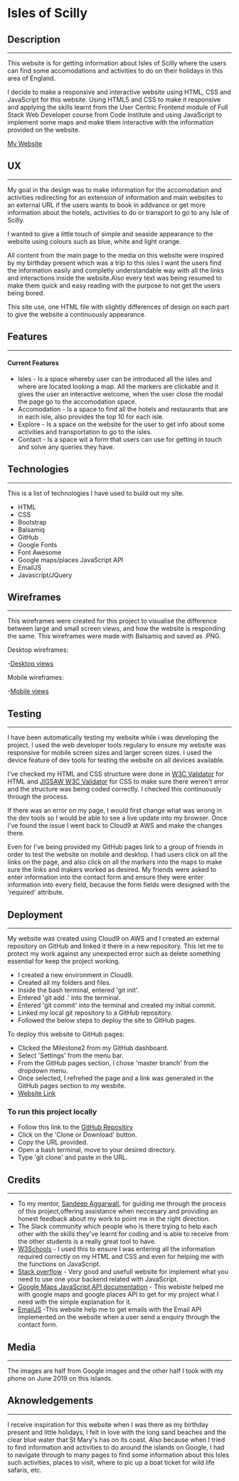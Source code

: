 # Isles of Scilly
## Description
---
This website is for getting information about Isles of Scilly where the users can find some accomodations and activities to do on their holidays in this area of England.

I decide to make a responsive and interactive website using HTML, CSS and JavaScript for this website. Using HTML5 and CSS to make it responsive and applying  the skills learnt from the User Centric Frontend module of 
Full Stack Web Developer course from Code Institute and using JavaScript to implement some maps and make them interactive with the information provided on the website.



[My Website](https://debbiepimpo.github.io/Milestone2/)


## UX
---
My goal in the design was to make information for the accomodation and activities redirecting for an extension of information and main websites to an external URL if the users wants to book in addvance or get more 
information about the hotels, activities to do or transport to go to any Isle of Scilly. 

I wanted to give a little touch of simple and seaside appearance to the website using colours such as blue, white and light orange.

All content from the main page to the media on this website were inspired by my birthday present which was a trip to this isles I want the users find the information easily and completly understandable way with all the links and interactions inside the website.Also every text was being resumed to make them quick and easy reading with the purpose to not get the users being bored.

This site use, one HTML file with slightly differences of design on each part to give the website a continuously appearance.

## Features
---
#### Current Features
* Isles - Is a space whereby user can be introduced all the isles and where are located looking a map. All the markers are clickable and it gives the user an interactive welcome, when the user close the modal the page go to the accomodation space.
* Accomodation - Is a space to find all the hotels and restaurants that are in each isle, also provides the top 10 for each isle.
* Explore - Is a space on the website for the user to get info about some activities and transportation to go to the isles.
* Contact - Is a space wit a form that users can use for getting in touch and solve any queries they have.


## Technologies
---
This is a list of technologies I have used to build out my site.
* HTML
* CSS 
* Bootstrap
* Balsamiq
* GitHub
* Google Fonts
* Font Awesome
* Google maps/places JavaScript API
* EmailJS
* Javascript/JQuery

## Wireframes
---
This wireframes were created for this project to visualise the difference between large and small screen views, and how the website is responding the same.
This wireframes were made with Balsamiq and saved as .PNG. 

Desktop wireframes:

-[Desktop views](assets/wireframe-desktop/) 

Mobile wireframes:

-[Mobile views](assets/wireframe-mobile/)


## Testing
---

I have been automatically testing my website while i was developing the project. I used the web developer tools regulary to ensure my website was responsive for mobile screen sizes and larger screen sizes. I used the device feature of dev tools for testing the website on all devices available.

I've checked my HTML and CSS structure were done in [W3C Validator](https://validator.w3.org/#validate_by_input) for HTML and [JIGSAW W3C Validator](https://jigsaw.w3.org/css-validator/#validate_by_input) for CSS to make sure there weren't error and the structure was being coded correctly. I checked this continuously through the process.

If there was an error on my page, I would first change what was wrong in the dev tools so I would be able to see a live update into my browser. Once I've found the issue I went back to Cloud9 at AWS and make the changes there. 

Even for I've being provided my GitHub pages link to a group of friends in order to test the website on mobile and desktop. I had users click on all the links on the page, and also click on all the markers into the maps to make sure the links and makers worked as desired. My friends were asked to enter information into the contact form and ensure they were enter information into every field, because the form fields were designed with the 'required' attribute.


## Deployment
---
My website was created using Cloud9 on AWS and I created an external repository on GitHub and linked it there in a new repository. This let me to protect my work against any unexpected error such as delete something essential for keep the project working.

* I created a new environment in Cloud9.
* Created all my folders and files.
* Inside the bash terminal, entered 'git init'.
* Entered 'git add .' into the terminal.
* Entered 'git commit' into the terminal and created my initial commit.
* Linked my local git repository to a GitHub repository.
* Followed the below steps to deploy the site to GitHub pages.

To deploy this website to GitHub pages:
* Clicked the Milestone2 from my GitHub dashboard.
* Select 'Settings' from the menu bar.
* From the GitHub pages section, I chose 'master branch' from the dropdown menu.
* Once selected, I refrehed the page and a link was generated in the GitHub pages section to my wesbite.
* [Website Link](https://debbiepimpo.github.io/Milestone2/)

### To run this project locally

* Follow this link to the [GitHub Repositiry](https://github.com/Debbiepimpo/Milestone2)
* Click on the 'Clone or Download' button.
* Copy the URL provided.
* Open a bash terminal, move to your desired directory.
* Type 'git clone' and paste in the URL.


## Credits
---
* To my mentor, [Sandeep Aggarwall](https://github.com/asandeep), for guiding me through the process of this project,offering assistance when neccesary and providing an honest feedback about my work to point me in the right direction.
* The Slack community which people who is there trying to help each other with the skills they've learnt for coding and is able to receive from the other students is a really great tool to have.
* [W3Schools](https://www.w3schools.com/) - I used this to ensure I was entering all the information required correctly on my HTML and CSS and even for helping me with the functions on JavaScript.
* [Stack overflow](https://stackoverflow.com/) - Very good and usefull website for implement what you need to use one your backend related with JavaScript.
* [Google Maps JavaScript API documentation](https://developers.google.com/maps/documentation/javascript/tutorial) - This webiste helped me with google maps and google places API to get for my project what I need with the simple explanation for it.
* [EmailJS](https://www.emailjs.com/) -This website help me to get emails with the Email API implemented on the website when a user send a enquiry through the contact form.

## Media
---

The images are half from Google images and the other half I took with my phone on June 2019 on this islands.

## Aknowledgements
---

I receive inspiration for this website when I was there as my birthday present and little holidays, I felt in love with the long sand beaches and the clear blue water that St Mary's has on its coast. Also because when I tried to find information and activities to do around the islands on Google, I had to navigate through to many pages to find some information about this Isles such activities, places to visit, where to pic up a boat ticket for wild life safaris, etc.

